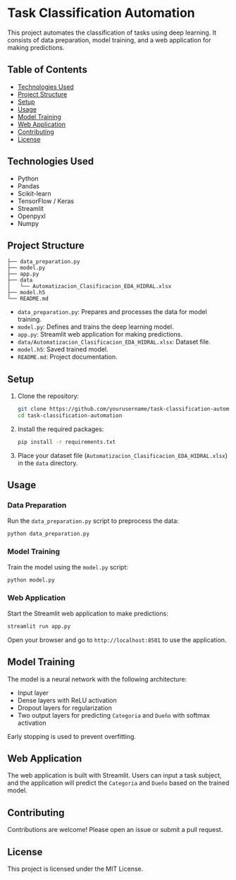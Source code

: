 # Task Classification Automation

This project automates the classification of tasks using deep learning. It consists of data preparation, model training, and a web application for making predictions.

## Table of Contents

- [Technologies Used](#technologies-used)
- [Project Structure](#project-structure)
- [Setup](#setup)
- [Usage](#usage)
- [Model Training](#model-training)
- [Web Application](#web-application)
- [Contributing](#contributing)
- [License](#license)

## Technologies Used

- Python
- Pandas
- Scikit-learn
- TensorFlow / Keras
- Streamlit
- Openpyxl
- Numpy

## Project Structure

```plaintext
├── data_preparation.py
├── model.py
├── app.py
├── data
│   └── Automatizacion_Clasificacion_EDA_HIDRAL.xlsx
├── model.h5
└── README.md
```

- `data_preparation.py`: Prepares and processes the data for model training.
- `model.py`: Defines and trains the deep learning model.
- `app.py`: Streamlit web application for making predictions.
- `data/Automatizacion_Clasificacion_EDA_HIDRAL.xlsx`: Dataset file.
- `model.h5`: Saved trained model.
- `README.md`: Project documentation.

## Setup

1. Clone the repository:
   ```bash
   git clone https://github.com/yourusername/task-classification-automation.git
   cd task-classification-automation
   ```

2. Install the required packages:
   ```bash
   pip install -r requirements.txt
   ```

3. Place your dataset file (`Automatizacion_Clasificacion_EDA_HIDRAL.xlsx`) in the `data` directory.

## Usage

### Data Preparation

Run the `data_preparation.py` script to preprocess the data:

```bash
python data_preparation.py
```

### Model Training

Train the model using the `model.py` script:

```bash
python model.py
```

### Web Application

Start the Streamlit web application to make predictions:

```bash
streamlit run app.py
```

Open your browser and go to `http://localhost:8501` to use the application.

## Model Training

The model is a neural network with the following architecture:
- Input layer
- Dense layers with ReLU activation
- Dropout layers for regularization
- Two output layers for predicting `Categoria` and `Dueño` with softmax activation

Early stopping is used to prevent overfitting.

## Web Application

The web application is built with Streamlit. Users can input a task subject, and the application will predict the `Categoria` and `Dueño` based on the trained model.

## Contributing

Contributions are welcome! Please open an issue or submit a pull request.

## License

This project is licensed under the MIT License.
